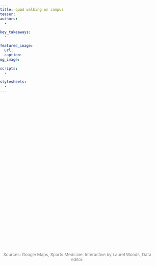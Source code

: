 ```yaml
---
title: quad walking on campus
teaser: 
authors:
  - 

key_takeaways:
  - 

featured_image:
  url: 
  caption: 
og_image: 

scripts:
  - 

stylesheets:
  -
---
```


  <head>
    <meta charset="utf-8" />
    <title>Quad Walking on Campus</title>
    <meta
      name="viewport"
      content="initial-scale=1,maximum-scale=1,user-scalable=no"
    />
    <link rel="stylesheet" href="https://unpkg.com/leaflet@1.6.0/dist/leaflet.css"
    integrity="sha512-xwE/Az9zrjBIphAcBb3F6JVqxf46+CDLwfLMHloNu6KEQCAWi6HcDUbeOfBIptF7tcCzusKFjFw2yuvEpDL9wQ=="
    crossorigin=""/>
    <script src="https://unpkg.com/leaflet@1.6.0/dist/leaflet.js"
    integrity="sha512-gZwIG9x3wUXg2hdXF6+rVkLF/0Vi9U8D2Ntg4Ga5I5BZpVkVxlJWbSQtXPSiUTtC0TjtGOmxa1AJPuV0CPthew=="
    crossorigin=""></script>
    <script src="https://ajax.googleapis.com/ajax/libs/jquery/1.7.1/jquery.min.js" type="text/javascript"></script>
    <script src="https://cdnjs.cloudflare.com/ajax/libs/OverlappingMarkerSpiderfier-Leaflet/0.2.6/oms.min.js"></script>
    <script src="https://cdnjs.cloudflare.com/ajax/libs/leaflet-gpx/1.7.0/gpx.min.js"></script>
    <style>
        body {
            margin: 0;
            padding: 0;
        }
        #map {
            margin: auto; 
            height: 500px;
            width: 700px; 
        }
        .info {
            padding: 6px 8px;
            font: 14px/16px Arial, Helvetica, sans-serif;
            background: white;
            background: rgba(255,255,255,0.8);
            box-shadow: 0 0 15px rgba(0,0,0,0.2);
            border-radius: 5px;
        }
        .info h4 {
            margin: 0 0 5px;
            color: #777;
        }
        .control-header {
            margin: 0px;
        }
    </style>
  </head>
  <body>
    <div id="map"></div>
    <p style='font-size:0.85rem; color: gray; margin-top: 0px; text-align:center'>Sources: Google Maps, Sports Medicine. Interactive by Laurel Woods, Data editor.</p>
    <script src="/collaborations/quad-walking-jan2022/map.js"></script>
  </body>
